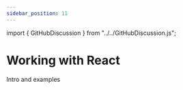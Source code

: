 ```yaml
---
sidebar_position: 11
---
```


import { GitHubDiscussion } from "../../GitHubDiscussion.js";

# Working with React

Intro and examples
